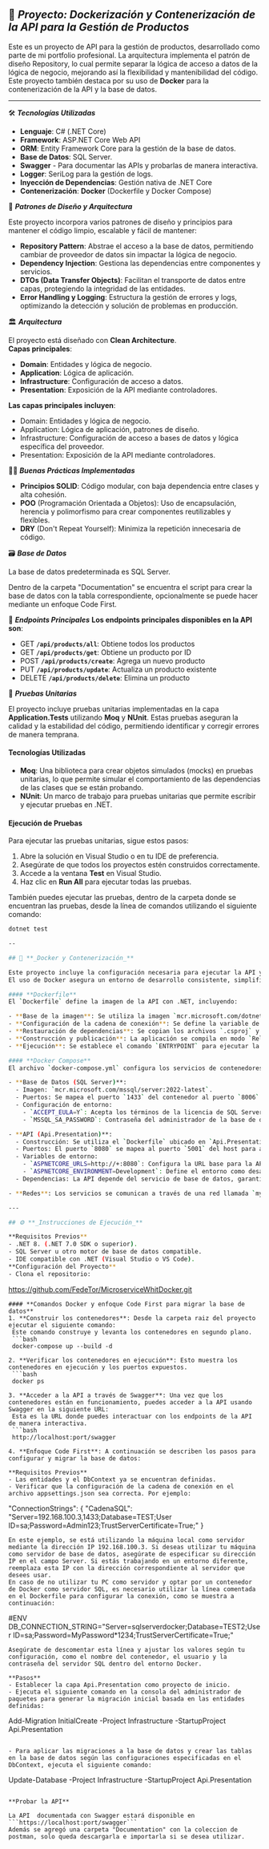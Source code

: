 ## 📂 **_Proyecto: Dockerización y Contenerización de la API para la Gestión de Productos_**

Este es un proyecto de API para la gestión de productos, desarrollado como parte de mi portfolio profesional. La arquitectura implementa el patrón de diseño Repository, lo cual permite 
separar la lógica de acceso a datos de la lógica de negocio, mejorando así la flexibilidad y mantenibilidad del código.
Este proyecto también destaca por su uso de **Docker** para la contenerización de la API y la base de datos.

---

🛠️ **_Tecnologías Utilizadas_**

- **Lenguaje**: C# (.NET Core)
- **Framework**: ASP.NET Core Web API
- **ORM**: Entity Framework Core para la gestión de la base de datos.
- **Base de Datos**: SQL Server.
- **Swagger** - Para documentar las APIs y probarlas de manera interactiva.
- **Logger**: SeriLog para la gestión de logs.
- **Inyección de Dependencias**: Gestión nativa de .NET Core
- **Contenerización**: **Docker** (Dockerfile y Docker Compose)

🎨 **_Patrones de Diseño y Arquitectura_**

Este proyecto incorpora varios patrones de diseño y principios para mantener el código limpio, escalable y fácil de mantener:

- **Repository Pattern**: Abstrae el acceso a la base de datos, permitiendo cambiar de proveedor de datos sin impactar la lógica de negocio.
- **Dependency Injection**: Gestiona las dependencias entre componentes y servicios.
- **DTOs (Data Transfer Objects)**: Facilitan el transporte de datos entre capas, protegiendo la integridad de las entidades.
- **Error Handling y Logging**: Estructura la gestión de errores y logs, optimizando la detección y solución de problemas en producción.

🏛️ **_Arquitectura_**

El proyecto está diseñado con **Clean Architecture**.  
**Capas principales**:
- **Domain**: Entidades y lógica de negocio.
- **Application**: Lógica de aplicación.
- **Infrastructure**: Configuración de acceso a datos.
- **Presentation**: Exposición de la API mediante controladores.

**Las capas principales incluyen**:

- Domain: Entidades y lógica de negocio.
- Application: Lógica de aplicación, patrones de diseño.
- Infrastructure: Configuración de acceso a bases de datos y lógica específica del proveedor.
- Presentation: Exposición de la API mediante controladores.

👨‍🏫 **_Buenas Prácticas Implementadas_**

- **Principios SOLID**: Código modular, con baja dependencia entre clases y alta cohesión.
- **POO** (Programación Orientada a Objetos): Uso de encapsulación, herencia y polimorfismo para crear componentes reutilizables y flexibles.
- **DRY** (Don't Repeat Yourself): Minimiza la repetición innecesaria de código.

🗃️ **_Base de Datos_**

La base de datos predeterminada es SQL Server.

Dentro de la carpeta "Documentation" se encuentra el script para crear la base de datos con la tabla correspondiente, opcionalmente se puede hacer mediante un enfoque Code First.

📜 **_Endpoints Principales_**
**Los endpoints principales disponibles en la API son**:

- GET **```/api/products/all```**: Obtiene todos los productos
- GET **```/api/products/get```**: Obtiene un producto por ID
- POST **```/api/products/create```**: Agrega un nuevo producto
- PUT **```/api/products/update```**: Actualiza un producto existente
- DELETE **```/api/products/delete```**: Elimina un producto

🧪 **_Pruebas Unitarias_**

El proyecto incluye pruebas unitarias implementadas en la capa **Application.Tests** utilizando **Moq** y **NUnit**. Estas pruebas aseguran la calidad y la estabilidad del código, permitiendo identificar y corregir errores de manera temprana.

#### Tecnologías Utilizadas
- **Moq**: Una biblioteca para crear objetos simulados (mocks) en pruebas unitarias, lo que permite simular el comportamiento de las dependencias de las clases que se están probando.
- **NUnit**: Un marco de trabajo para pruebas unitarias que permite escribir y ejecutar pruebas en .NET.

#### Ejecución de Pruebas
Para ejecutar las pruebas unitarias, sigue estos pasos:

1. Abre la solución en Visual Studio o en tu IDE de preferencia.
2. Asegúrate de que todos los proyectos estén construidos correctamente.
3. Accede a la ventana **Test** en Visual Studio.
4. Haz clic en **Run All** para ejecutar todas las pruebas.

También puedes ejecutar las pruebas, dentro de la carpeta donde se encuentran las pruebas, desde la línea de comandos utilizando el siguiente comando:

```bash
dotnet test

--

## 🐳 **_Docker y Contenerización_**

Este proyecto incluye la configuración necesaria para ejecutar la API y la base de datos en contenedores mediante **Docker**.  
El uso de Docker asegura un entorno de desarrollo consistente, simplifica la implementación y mejora la portabilidad.

#### **Dockerfile**
El `Dockerfile` define la imagen de la API con .NET, incluyendo:

- **Base de la imagen**: Se utiliza la imagen `mcr.microsoft.com/dotnet/aspnet:8.0` para ejecutar la API, configurando el entorno de trabajo en `/app` y exponiendo los puertos `8080` y `8081` para la comunicación.
- **Configuración de la cadena de conexión**: Se define la variable de entorno `DB_CONNECTION_STRING` para la conexión con la base de datos SQL Server.
- **Restauración de dependencias**: Se copian los archivos `.csproj` y se ejecuta `dotnet restore` para restaurar las dependencias de los proyectos.
- **Construcción y publicación**: La aplicación se compila en modo `Release` con `dotnet build` y se publica con `dotnet publish` en la carpeta `/app/publish` dentro del contenedor.
- **Ejecución**: Se establece el comando `ENTRYPOINT` para ejecutar la API con `dotnet Api.Presentation.dll`. 

#### **Docker Compose**
El archivo `docker-compose.yml` configura los servicios de contenedores necesarios para ejecutar el proyecto, incluyendo la base de datos SQL Server y la API, con las siguientes características:

- **Base de Datos (SQL Server)**:
  - Imagen: `mcr.microsoft.com/mssql/server:2022-latest`.
  - Puertos: Se mapea el puerto `1433` del contenedor al puerto `8006` del host.
  - Configuración de entorno:
    - `ACCEPT_EULA=Y`: Acepta los términos de la licencia de SQL Server.
    - `MSSQL_SA_PASSWORD`: Contraseña del administrador de la base de datos.

- **API (Api.Presentation)**:
  - Construcción: Se utiliza el `Dockerfile` ubicado en `Api.Presentation/Dockerfile`.
  - Puertos: El puerto `8080` se mapea al puerto `5001` del host para acceder a la API.
  - Variables de entorno:
    - `ASPNETCORE_URLS=http://+:8080`: Configura la URL base para la API.
    - `ASPNETCORE_ENVIRONMENT=Development`: Define el entorno como desarrollo.
  - Dependencias: La API depende del servicio de base de datos, garantizando que SQL Server esté disponible antes de iniciar la API.

- **Redes**: Los servicios se comunican a través de una red llamada `mynetworkapi`.

---

## ⚙️ **_Instrucciones de Ejecución_**

**Requisitos Previos**
- .NET 8. (.NET 7.0 SDK o superior).
- SQL Server u otro motor de base de datos compatible.
- IDE compatible con .NET (Visual Studio o VS Code).
**Configuración del Proyecto**
- Clona el repositorio:
  ```
  https://github.com/FedeTor/MicroserviceWhitDocker.git
  ```
#### **Comandos Docker y enfoque Code First para migrar la base de datos**
1. **Construir los contenedores**: Desde la carpeta raiz del proyecto ejecutar el siguiente comando:
   Este comando construye y levanta los contenedores en segundo plano.
   ```bash
   docker-compose up --build -d

2. **Verificar los contenedores en ejecución**: Esto muestra los contenedores en ejecución y los puertos expuestos.
   ```bash
   docker ps
   
3. **Acceder a la API a través de Swagger**: Una vez que los contenedores están en funcionamiento, puedes acceder a la API usando Swagger en la siguiente URL:
   Esta es la URL donde puedes interactuar con los endpoints de la API de manera interactiva.
   ```bash
   http://localhost:port/swagger
   
4. **Enfoque Code First**: A continuación se describen los pasos para configurar y migrar la base de datos:

**Requisitos Previos**
- Las entidades y el DbContext ya se encuentran definidas.
- Verificar que la configuración de la cadena de conexión en el archivo appsettings.json sea correcta. Por ejemplo:
```
"ConnectionStrings": {
    "CadenaSQL": "Server=192.168.100.3,1433;Database=TEST;User ID=sa;Password=Admin123;TrustServerCertificate=True;"
}

```
En este ejemplo, se está utilizando la máquina local como servidor mediante la dirección IP 192.168.100.3. Si deseas utilizar tu máquina como servidor de base de datos, asegúrate de especificar su dirección IP en el campo Server. Si estás trabajando en un entorno diferente, reemplaza esta IP con la dirección correspondiente al servidor que desees usar.
En caso de no utilizar tu PC como servidor y optar por un contenedor de Docker como servidor SQL, es necesario utilizar la línea comentada en el Dockerfile para configurar la conexión, como se muestra a continuación:
```
#ENV DB_CONNECTION_STRING="Server=sqlserverdocker;Database=TEST2;User ID=sa;Password=MyPassword*1234;TrustServerCertificate=True;"
```
Asegúrate de descomentar esta línea y ajustar los valores según tu configuración, como el nombre del contenedor, el usuario y la contraseña del servidor SQL dentro del entorno Docker.
  
**Pasos**
- Establecer la capa Api.Presentation como proyecto de inicio.
- Ejecuta el siguiente comando en la consola del administrador de paquetes para generar la migración inicial basada en las entidades definidas:

```
Add-Migration InitialCreate -Project Infrastructure -StartupProject Api.Presentation
```

- Para aplicar las migraciones a la base de datos y crear las tablas en la base de datos según las configuraciones especificadas en el DbContext, ejecuta el siguiente comando:

```
Update-Database -Project Infrastructure -StartupProject Api.Presentation
```

**Probar la API**

La API  documentada con Swagger estará disponible en ```https://localhost:port/swagger```
Además se agregó una carpeta "Documentation" con la coleccion de postman, solo queda descargarla e importarla si se desea utilizar.
